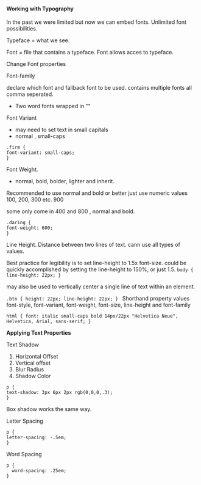 <h4>Working with Typography

</h4>

In the past we were limited but now we can embed fonts. Unlimited font possibilities.

Typeface = what we see.

Font = file that contains a typeface. Font allows acces to typeface.

Change Font properties

Font-family

declare which font and fallback font to be used. 
contains multiple fonts all comma seperated.
- Two word fonts wrapped in ""

Font Variant
 - may need to set text in small capitals
 - normal , small-caps
 
 ```
 .firm {
 font-variant: small-caps;
 }
 ```
 
 Font Weight.
 - normal, bold, bolder, lighter and inherit.
 
Recommended to use normal and bold or better just use numeric values
100, 200, 300 etc. 900

some only come in 400 and 800 , normal and bold.
```
.daring {
font-weight: 600;
}
```

Line Height. 
Distance between two lines of text. 
cann use all types of values.

Best practice for legibility is to set line-height to 1.5x font-size.
 could be quickly accomplished by setting the line-height to 150%, or just 1.5.
``body {
line-height: 22px;
}
``

may also be used to vertically center a single line of text within an element.

``.btn {
height: 22px;
line-height: 22px;
}
``
Shorthand property values
font-style, font-variant, font-weight, font-size, line-height and font-family

``
html {
  font: italic small-caps bold 14px/22px "Helvetica Neue", Helvetica, Arial, sans-serif;
}
``

<b>Applying Text Properties</b>

Text Shadow
1) Horizontal Offset
2) Vertical offset
3) Blur Radius
4) Shadow Color
```
p {
text-shadow: 3px 6px 2px rgb(0,0,0,.3);
}
```

Box shadow works the same way.

Letter Spacing 
```
p {
letter-spacing: -.5em;
}
```
Word Spacing
```
p {
  word-spacing: .25em;
}
```

